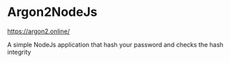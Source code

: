 # Argon2NodeJs

https://argon2.online/

A simple NodeJs application that hash your password and checks the hash integrity
